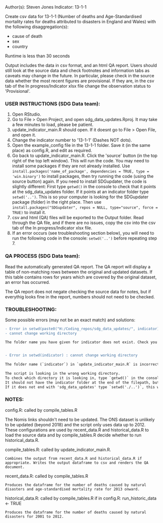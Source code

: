 Author(s): Steven Jones
Indicator: 13-1-1

Create csv data for 13-1-1 (Number of deaths and Age-Standardised mortality rates for deaths attributed to disasters in England and Wales) with the following disaggregation(s):
- cause of death
- sex
- country

Runtime is less than 30 seconds

Output includes the data in csv format, and an html QA report. Users should still look at the source data and check footnotes and information tabs as caveats may change in the future.
In particular, please check in the source data whether the most recent figures are provisional. If they 
are, in the csv tab of the In progress/Indicator xlsx file change the observation status to 'Provisional'.  
  
        
### USER INSTRUCTIONS (SDG Data team): 

1) Open RStudio.
2) Go to File > Open Project, and open sdg_data_updates.Rproj. It may take a few minutes to load, please be patient. 
3) update_indicator_main.R should open. If it doesnt go to File > Open File, and open it.
4) Change the indicator number to '13-1-1' (Dashes NOT dots).
5) Open the example_config file in the 13-1-1 folder. Save it (in the same place) as config.R, and edit as required.
6) Go back to update_indicator_main.R. Click the 'source' button (in the top right of the top left window). This will run the code. 
You may need to install some packages if they are not already installed. Use `install.packages('name_of_package', dependencies = TRUE, type = 'win.binary')` to install packages, 
then try running the code (using the source button) again. If you need to install SDGupdater, the code is slightly different: 
First type `getwd()` in the console to check that it points at the sdg_data_updates folder. If it points at an indicator folder type `setwd('..')`. This is so your computer
is looking for the SDGupdater package (folder) in the right place. Then use `install.packages("SDGupdater", repos = NULL, type="source", force = TRUE)` to install it.
7) csv and html (QA) files will be exported to the Output folder. Read through the QA file, and if there are no issues, copy the csv into the csv tab of the In progress/Indicator xlsx file.
8) If an error occurs (see troubleshooting section below), you will need to run the following code in the console: `setwd('..')` before repeating step 7.

### QA PROCESS (SDG Data team):
Read the automatically generated QA report. The QA report will display a table of non-matching rows between the original and updated datasets. If this table contains rows for years which are covered by the original dataset, an error has occurred.

The QA report does not negate checking the source data for notes, but if everythig looks fine in the report, numbers should not need to be checked.

### TROUBLESHOOTING:
Some possible errors (may not be an exact match) and solutions:    
    
```diff
- Error in setwd(paste0("H:/Coding_repos/sdg_data_updates/", indicator)): 
- cannot change working directory

The folder name you have given for indicator does not exist. Check you are using '-' not '.' between the numbers.  
  
```  
  
  
```diff
- Error in setwd(indicator) : cannot change working directory
  
The folder name (`indicator`) in `update_indicator_main.R` is incorrectly typed. OR    
  
The script is looking in the wrong working directory. 
To check which directory it is looking in, type `getwd()` in the console and hit enter.
It should not have the indicator folder at the end of the filepath, but should end with 'sdg_data_updates'. 
If it does not end with 'sdg_data_updates' type `setwd('./..')`, this will make R look in the directory above.

```


### NOTES:
	
config.R: called by compile_tables.R

  The Nomis links shouldn't need to be updated. The ONS dataset is unlikely to be updated (beyond 2018) and the script only uses data up to 2012.
	These configurations are used by recent_data.R and historical_data.R to load the source data and by compile_tables.R decide whether to run historical_data.R.
	
compile_tables.R: called by update_indicator_main.R.
  
	Combines the output from recent_data.R and historical_data.R if appropriate. Writes the output dataframe to csv and renders the QA document.  
	
recent_data.R: called by compile_tables.R
	
	Produces the dataframe for the number of deaths caused by natural disasters and age-standardised mortality rate for 2013 onward.

historical_data.R: called by compile_tables.R if in config.R: run_historic_data <- TRUE

	Produces the dataframe for the number of deaths caused by natural disasters for 2001 to 2012.
